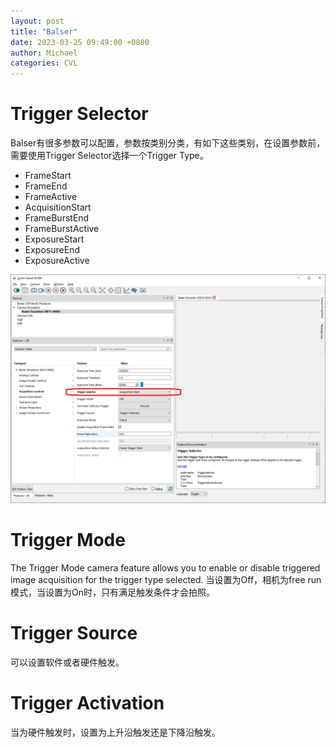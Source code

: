 ```yaml
---
layout: post
title: "Balser"
date: 2023-03-25 09:49:00 +0800
author: Michael
categories: CVL
---
```


# Trigger Selector
Balser有很多参数可以配置，参数按类别分类，有如下这些类别，在设置参数前，需要使用Trigger Selector选择一个Trigger Type。  
- FrameStart
- FrameEnd
- FrameActive
- AcquisitionStart
- FrameBurstEnd
- FrameBurstActive
- ExposureStart
- ExposureEnd
- ExposureActive

![日志文件夹](/assets/CVL/BalserTriggerSelector.png)  

# Trigger Mode
The Trigger Mode camera feature allows you to enable or disable triggered image acquisition for the trigger type selected. 当设置为Off，相机为free run模式，当设置为On时，只有满足触发条件才会拍照。

# Trigger Source
可以设置软件或者硬件触发。  

# Trigger Activation
当为硬件触发时，设置为上升沿触发还是下降沿触发。